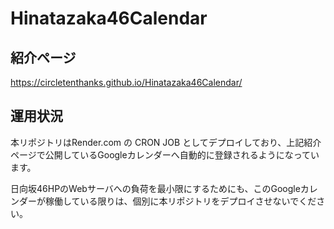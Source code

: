 # Hinatazaka46Calendar

## 紹介ページ
https://circletenthanks.github.io/Hinatazaka46Calendar/

## 運用状況

本リポジトリはRender.com の CRON JOB としてデプロイしており、上記紹介ページで公開しているGoogleカレンダーへ自動的に登録されるようになっています。  

日向坂46HPのWebサーバへの負荷を最小限にするためにも、このGoogleカレンダーが稼働している限りは、個別に本リポジトリをデプロイさせないでください。